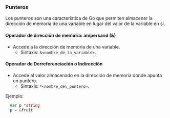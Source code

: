 ### Punteros

Los punteros son una característica de Go que permiten almacenar la dirección de memoria de una variable en lugar del valor de la variable en sí. 

#### Operador de dirección de memoria: ampersand (&)
+ Accede a la dirección de memoria de una variable. 
  + Sintaxis: `&<nombre_de_la_variable>`.

#### Operador de Derreferenciación o Indirección
+ Accede al valor almacenado en la dirección de memoria donde apunta un puntero. 
  + Sintaxis: `*<nombre_del_puntero>`.

Ejemplo: 

```go
  var p *string
  p = &fruit
```